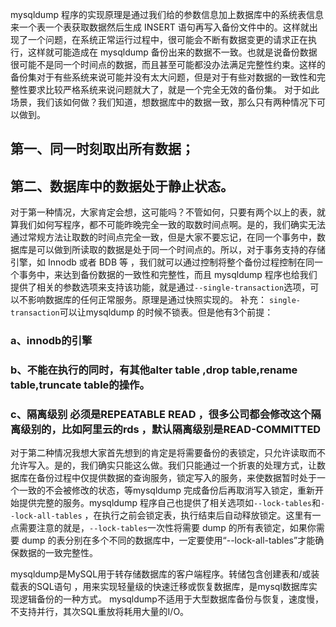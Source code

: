 mysqldump 程序的实现原理是通过我们给的参数信息加上数据库中的系统表信息来一个表一个表获取数据然后生成 INSERT 语句再写入备份文件中的。这样就出现了一个问题，在系统正常运行过程中，很可能会不断有数据变更的请求正在执行，这样就可能造成在 mysqldump 备份出来的数据不一致。也就是说备份数据很可能不是同一个时间点的数据，而且甚至可能都没办法满足完整性约束。这样的备份集对于有些系统来说可能并没有太大问题，但是对于有些对数据的一致性和完整性要求比较严格系统来说问题就大了，就是一个完全无效的备份集。
对于如此场景，我们该如何做？我们知道，想数据库中的数据一致，那么只有两种情况下可以做到。

## 第一、同一时刻取出所有数据；
## 第二、数据库中的数据处于静止状态。
对于第一种情况，大家肯定会想，这可能吗？不管如何，只要有两个以上的表，就算我们如何写程序，都不可能昨晚完全一致的取数时间点啊。是的，我们确实无法通过常规方法让取数的时间点完全一致，但是大家不要忘记，在同一个事务中，数据库是可以做到所读取的数据是处于同一个时间点的。所以，对于事务支持的存储引擎，如 Innodb 或者 BDB 等 ，我们就可以通过控制将整个备份过程控制在同一个事务中，来达到备份数据的一致性和完整性，而且 mysqldump 程序也给我们提供了相关的参数选项来支持该功能，就是通过`--single-transaction`选项，可以不影响数据库的任何正常服务。原理是通过快照实现的。
补充：
`single-transaction`可以让mysqldump 的时候不锁表。但是他有3个前提：
### a、innodb的引擎
### b、不能在执行的同时，有其他alter table ,drop table,rename table,truncate table的操作。
### c、隔离级别 必须是REPEATABLE READ ，很多公司都会修改这个隔离级别的，比如阿里云的rds ，默认隔离级别是READ-COMMITTED


对于第二种情况我想大家首先想到的肯定是将需要备份的表锁定，只允许读取而不允许写入。是的，我们确实只能这么做。我们只能通过一个折衷的处理方式，让数据库在备份过程中仅提供数据的查询服务，锁定写入的服务，来使数据暂时处于一个一致的不会被修改的状态，等mysqldump 完成备份后再取消写入锁定，重新开始提供完整的服务。mysqldump 程序自己也提供了相关选项如`--lock-tables`和`--lock-all-tables` ，在执行之前会锁定表，执行结束后自动释放锁定。这里有一点需要注意的就是，`--lock-tables`一次性将需要 dump 的所有表锁定，如果你需要 dump 的表分别在多个不同的数据库中，一定要使用“--lock-all-tables”才能确保数据的一致完整性。

mysqldump是MySQL用于转存储数据库的客户端程序。转储包含创建表和/或装载表的SQL语句 ，用来实现轻量级的快速迁移或恢复数据库，是mysql数据库实现逻辑备份的一种方式。 mysqldump不适用于大型数据库备份与恢复，速度慢，不支持并行，其次SQL重放将耗用大量的I/O。